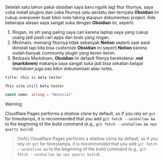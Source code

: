 Setelah satu tahun pakai obsidian saya baru ngulik lagi fitur fiturnya, saya coba install plugins dan coba fiturnya satu persatu dan ternyata **Obsidian** ini cukup overpower buat bikin note taking ataupun dokumentasi project. Ada beberapa alasan saya sangat suka dengan **Obsidian** ini, seperti:
1. Ringan, ini sih yang paling saya cari karena laptop saya yang cukup usang jadi pasti cari apps dan tools yang ringan.
2. Minimalis, memang fiturnya tidak sebanyak **Notion** seperti saat awal diinstall tapi kita bisa customize **Obsidian** ini seperti **Notion** karena sudah banyak community plugin yang keren-keren.
3. Berbasis Markdown, **Obsidian** ini default filenya berekstensi **.md (markdown)** makanya saya sangat suka jadi bisa sekalian belajar markdown juga pas bikin dokumentasi atau notes.

```ad-warning
title: this is beta tester

This site still beta tester
```

```typescript
const name: string = "NotesJar"
```

> [!warning]
> Cloudflare Pages performs a shallow clone by default, so if you rely on `git` for timestamps, it is recommended that you add `git fetch --unshallow &&` to the beginning of the build command (e.g., `git fetch --unshallow && npx quartz build`).


> [!info] 
> Cloudflare Pages performs a shallow clone by default, so if you rely on `git` for timestamps, it is recommended that you add `git fetch --unshallow &&` to the beginning of the build command (e.g., `git fetch --unshallow && npx quartz build`).

